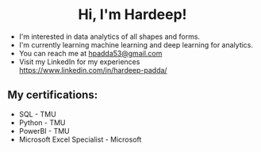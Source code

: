 <h1 align="center">Hi, I'm Hardeep!</h1>

* I'm interested in data analytics of all shapes and forms.
* I'm currently learning machine learning and deep learning for analytics.
* You can reach me at hpadda53@gmail.com
* Visit my LinkedIn for my experiences https://www.linkedin.com/in/hardeep-padda/

<h2>My certifications:</h2> 

* SQL - TMU
* Python - TMU
* PowerBI - TMU
* Microsoft Excel Specialist - Microsoft
